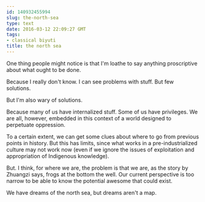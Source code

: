 ```yaml
---
id: 140932455994
slug: the-north-sea
type: text
date: 2016-03-12 22:09:27 GMT
tags:
- classical biyuti
title: the north sea
---
```

<p>One thing people might notice is that I'm loathe to say anything proscriptive about what ought to be done.</p>&#13;
<p>Because I really don't know. I can see problems with stuff. But few solutions.</p>&#13;
<p>But I'm also wary of solutions.</p>&#13;
<p>Because many of us have internalized stuff. Some of us have privileges. We are all, however, embedded in this context of a world designed to perpetuate oppression.</p>&#13;
<p>To a certain extent, we can get some clues about where to go from previous points in history. But this has limits, since what works in a pre-industrialized culture may not work now (even if we ignore the issues of exploitation and appropriation of Indigenous knowledge).</p>&#13;
<p>But. I think, for where we are, the problem is that we are, as the story by Zhuangzi says, frogs at the bottom the well. Our current perspective is too narrow to be able to know the potential awesome that could exist.</p>&#13;
<p>We have dreams of the north sea, but dreams aren't a map. </p>